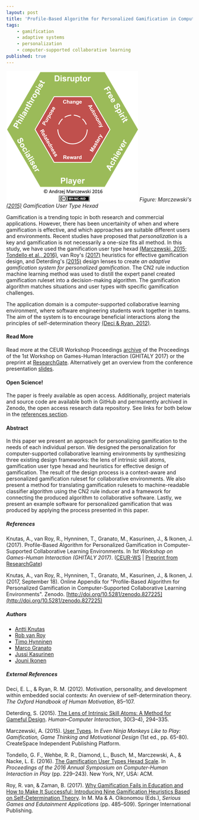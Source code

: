 ```yaml
---
layout: post
title: 'Profile-Based Algorithm for Personalized Gamification in Computer-Supported Collaborative Learning Environments'
tags:
    - gamification
    - adaptive systems
    - personalization
    - computer-supported collaborative learning
published: true
---
```


![Figure: Marczewski's (2015) Gamification User Type Hexad](/assets/img/2017-10-14-gamification-hexad-halfsize.png)
*Figure: Marczewski's [(2015)](#external-references) Gamification User Type Hexad*

Gamification is a trending topic in both research and commercial applications. However, there has been uncertainity of when and where gamification is effective, and which approaches are suitable different users and environments. Recent studies have proposed that *personalization* is a key and gamification is not necessarily a one-size fits all method. In this study, we have used the gamification user type hexad [(Marczewski, 2015; Tondello et al., 2016)](#external-references), van Roy's [(2017)](#external-references) heuristics for effective gamification design, and Deterding's [(2015)](#external-references) design lenses to create *an adaptive gamification system for personalized gamification*. The CN2 rule induction machine learning method was used to distill the expert panel created gamification ruleset into a decision-making algorithm. The gamification algorithm matches situations and user types with specific gamification challenges.

The application domain is a computer-supported collaborative learning environment, where software engineering students work together in teams. The aim of the system is to encourage beneficial interactions along the principles of self-determination theory [(Deci & Ryan, 2012)](#external-references).

#### Read More
Read more at the CEUR Workshop Proceedings [archive](http://ceur-ws.org/Vol-1956/GHItaly17_paper_07.pdf) of the Proceedings of the 1st Workshop on Games-Human Interaction (GHITALY 2017) or the preprint at [ResearchGate](https://www.researchgate.net/publication/320387170_Profile-Based_Algorithm_for_Personalized_Gamification_in_Computer-Supported_Collaborative_Learning_Environments). Alternatively get an overview from the conference presentation [slides](https://1drv.ms/p/s!AnYHCIvPQzaMhqZvrM8iqJfyWWXbXQ).

#### Open Science!
The paper is freely available as open access. Additionally, project materials and source code are available both in GitHub and permanently archived in Zenodo, the open access research data repository. See links for both below in the [references section](#references).

#### Abstract
In this paper we present an approach for personalizing gamification to the needs of each individual person. We designed the personalization for computer-supported collaborative learning environments by synthesizing three existing design frameworks: the lens of intrinsic skill atoms, gamification user type hexad and heuristics for effective design of gamification. The result of the design process is a context-aware and personalized gamification ruleset for collaborative environments. We also present a method for translating gamification rulesets to machine-readable classifier algorithm using the CN2 rule inducer and a framework for connecting the produced algorithm to collaborative software. Lastly, we present an example software for personalized gamification that was produced by applying the process presented in this paper.

##### References
Knutas, A., van Roy, R., Hynninen, T., Granato, M., Kasurinen, J., & Ikonen, J. (2017). Profile-Based Algorithm for Personalized Gamification in Computer-Supported Collaborative Learning Environments. In *1st Workshop on Games-Human Interaction (GHITALY 2017)*. ([CEUR-WS](http://ceur-ws.org/Vol-1956/GHItaly17_paper_07.pdf) | [Preprint from ResearchGate](https://www.researchgate.net/publication/320387170_Profile-Based_Algorithm_for_Personalized_Gamification_in_Computer-Supported_Collaborative_Learning_Environments))

Knutas, A., van Roy, R., Hynninen, T., Granato, M., Kasurinen, J., & Ikonen, J. (2017, September 18). Online Appendix for "Profile-Based Algorithm for Personalized Gamification in Computer-Supported Collaborative Learning Environments". Zenodo. [http://doi.org/10.5281/zenodo.827225](http://doi.org/10.5281/zenodo.827225)

##### Authors
* [Antti Knutas](https://twitter.com/aknutas)
* [Rob van Roy](https://twitter.com/RobvanRoy)
* [Timo Hynninen](https://twitter.com/TimoTHynninen)
* [Marco Granato](https://www.linkedin.com/in/granatomarco/)
* [Jussi Kasurinen](https://twitter.com/jkasurin)
* [Jouni Ikonen](https://twitter.com/jouni_ikonen)

##### External References
Deci, E. L., & Ryan, R. M. (2012). Motivation, personality, and development within embedded social contexts: An overview of self-determination theory. *The Oxford Handbook of Human Motivation*, 85–107.

Deterding, S. (2015). [The Lens of Intrinsic Skill Atoms: A Method for Gameful Design](http://dx.doi.org/10.1080/07370024.2014.993471). *Human–Computer Interaction*, 30(3–4), 294–335.

Marczewski, A. (2015). [User Types](https://www.gamified.uk/user-types/). In *Even Ninja Monkeys Like to Play: Gamification, Game Thinking and Motivational Design* (1st ed., pp. 65-80). CreateSpace Independent Publishing Platform.

Tondello, G. F., Wehbe, R. R., Diamond, L., Busch, M., Marczewski, A., & Nacke, L. E. (2016). [The Gamification User Types Hexad Scale](http://doi.acm.org/10.1145/2967934.2968082). In *Proceedings of the 2016 Annual Symposium on Computer-Human Interaction in Play* (pp. 229–243). New York, NY, USA: ACM.

Roy, R. van, & Zaman, B. (2017). [Why Gamification Fails in Education and How to Make It Successful: Introducing Nine Gamification Heuristics Based on Self-Determination Theory](http://link.springer.com/chapter/10.1007/978-3-319-51645-5_22). In M. Ma & A. Oikonomou (Eds.), *Serious Games and Edutainment Applications* (pp. 485–509). Springer International Publishing.
